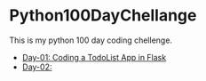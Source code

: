 # Python100DayChellange

This is my python 100 day coding chellenge.   

- [Day-01: Coding a TodoList App in Flask](https://github.com/Ajaytekam/TodoApp)   
- [Day-02: ](#)  


